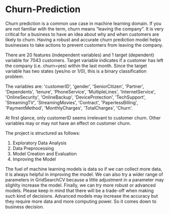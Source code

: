 # Churn-Prediction
Churn prediction is a common use case in machine learning domain. If you are not familiar with the term, churn means “leaving the company”. It is very critical for a business to have an idea about why and when customers are likely to churn. Having a robust and accurate churn prediction model helps businesses to take actions to prevent customers from leaving the company.

There are 20 features (independent variables) and 1 target (dependent) variable for 7043 customers. Target variable indicates if a customer has left the company (i.e. churn=yes) within the last month. Since the target variable has two states (yes/no or 1/0), this is a binary classification problem.

The variables are: 'customerID', 'gender', 'SeniorCitizen', 'Partner', 'Dependents', 'tenure', 'PhoneService', 'MultipleLines', 'InternetService', 'OnlineSecurity', 'OnlineBackup', 'DeviceProtection', 'TechSupport', 'StreamingTV', 'StreamingMovies', 'Contract', 'PaperlessBilling', 'PaymentMethod', 'MonthlyCharges', 'TotalCharges', 'Churn'.

At first glance, only customerID seems irrelevant to customer churn. Other variables may or may not have an effect on customer churn.

The project is structured as follows:
1.	Exploratory Data Analysis
2.	Data Preprocessing
3.	Model Creation and Evaluation
4.	Improving the Model

The fuel of machine learning models is data so if we can collect more data, it is always helpful in improving the model. We can also try a wider range of parameters in GridSearchCV because a little adjustment in a parameter may slighlty increase the model.
Finally, we can try more robust or advanced models. Please keep in mind that there will be a trade-off when making such kind of decisions. Advanced models may increase the accuracy but they require more data and more computing power. So it comes down to business decision.

